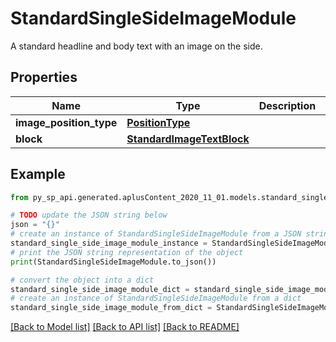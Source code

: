 # StandardSingleSideImageModule

A standard headline and body text with an image on the side.

## Properties

Name | Type | Description | Notes
------------ | ------------- | ------------- | -------------
**image_position_type** | [**PositionType**](PositionType.md) |  | 
**block** | [**StandardImageTextBlock**](StandardImageTextBlock.md) |  | [optional] 

## Example

```python
from py_sp_api.generated.aplusContent_2020_11_01.models.standard_single_side_image_module import StandardSingleSideImageModule

# TODO update the JSON string below
json = "{}"
# create an instance of StandardSingleSideImageModule from a JSON string
standard_single_side_image_module_instance = StandardSingleSideImageModule.from_json(json)
# print the JSON string representation of the object
print(StandardSingleSideImageModule.to_json())

# convert the object into a dict
standard_single_side_image_module_dict = standard_single_side_image_module_instance.to_dict()
# create an instance of StandardSingleSideImageModule from a dict
standard_single_side_image_module_from_dict = StandardSingleSideImageModule.from_dict(standard_single_side_image_module_dict)
```
[[Back to Model list]](../README.md#documentation-for-models) [[Back to API list]](../README.md#documentation-for-api-endpoints) [[Back to README]](../README.md)



